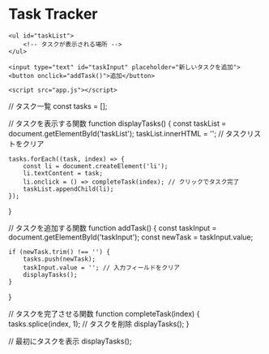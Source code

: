 <!DOCTYPE html>
<html lang="en">
<head>
    <meta charset="UTF-8">
    <meta name="viewport" content="width=device-width, initial-scale=1.0">
    <title>Task Tracker</title>
</head>
<body>
    <h1>Task Tracker</h1>

    <ul id="taskList">
        <!-- タスクが表示される場所 -->
    </ul>

    <input type="text" id="taskInput" placeholder="新しいタスクを追加">
    <button onclick="addTask()">追加</button>

    <script src="app.js"></script>
</body>
</html>
// タスク一覧
const tasks = [];

// タスクを表示する関数
function displayTasks() {
    const taskList = document.getElementById('taskList');
    taskList.innerHTML = ''; // タスクリストをクリア

    tasks.forEach((task, index) => {
        const li = document.createElement('li');
        li.textContent = task;
        li.onclick = () => completeTask(index); // クリックでタスク完了
        taskList.appendChild(li);
    });
}

// タスクを追加する関数
function addTask() {
    const taskInput = document.getElementById('taskInput');
    const newTask = taskInput.value;

    if (newTask.trim() !== '') {
        tasks.push(newTask);
        taskInput.value = ''; // 入力フィールドをクリア
        displayTasks();
    }
}

// タスクを完了させる関数
function completeTask(index) {
    tasks.splice(index, 1); // タスクを削除
    displayTasks();
}

// 最初にタスクを表示
displayTasks();
